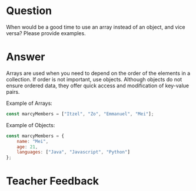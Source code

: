 # Question
When would be a good time to use an array instead of an object, and vice versa? Please provide examples.

# Answer
Arrays are used when you need to depend on the order of the elements in a collection. If order is not important, use objects. Although objects do not ensure ordered data, they offer quick access and modification of key-value pairs. 

Example of Arrays: 

``` js
const marcyMembers = ["Itzel", "Zo", "Emmanuel", "Mei"];
```

Example of Objects: 
```js
const marcyMembers = {
    name: "Mei", 
    age: 21, 
    languages: ["Java", "Javascript", "Python"]
};
```

# Teacher Feedback
